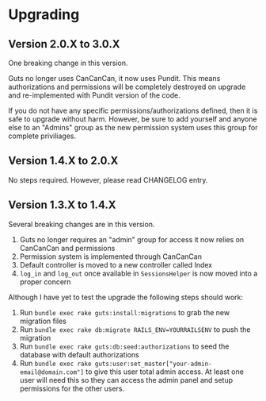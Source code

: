 # Upgrading

## Version 2.0.X to 3.0.X

One breaking change in this version.

Guts no longer uses CanCanCan, it now uses Pundit. This means authorizations and permissions will be completely destroyed on upgrade and re-implemented with Pundit version of the code.

If you do not have any specific permissions/authorizations defined, then it is safe to upgrade without harm. However, be sure to add yourself and anyone else to an "Admins" group as the new permission system uses this group for complete priviliages.

## Version 1.4.X to 2.0.X

No steps required. However, please read CHANGELOG entry.

## Version 1.3.X to 1.4.X

Several breaking changes are in this version.

1. Guts no longer requires an "admin" group for access it now relies on CanCanCan and permissions
2. Permission system is implemented through CanCanCan
3. Default controller is moved to a new controller called Index
4. `log_in` and `log_out` once available in `SessionsHelper` is now moved into a proper concern

Although I have yet to test the upgrade the following steps should work:

1. Run `bundle exec rake guts:install:migrations` to grab the new migration files
2. Run `bundle exec rake db:migrate RAILS_ENV=YOURRAILSENV` to push the migration
3. Run `bundle exec rake guts:db:seed:authorizations` to seed the database with default authorizations
4. Run `bundle exec rake guts:user:set_master["your-admin-email@domain.com"]` to give this user total admin access. At least one user will need this so they can access the admin panel and setup permissions for the other users.
